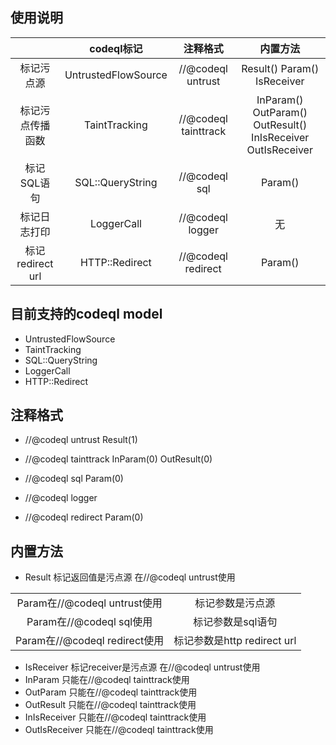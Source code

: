 
## 使用说明

| | codeql标记 | 注释格式 | 内置方法 |
| :----:| :----: | :----: | :----: |
| 标记污点源| UntrustedFlowSource | //@codeql untrust | Result() Param() IsReceiver |
| 标记污点传播函数| TaintTracking | //@codeql tainttrack | InParam() OutParam() OutResult() InIsReceiver OutIsReceiver |
| 标记SQL语句| SQL::QueryString | //@codeql sql | Param() |
| 标记日志打印| LoggerCall | //@codeql logger | 无 |
| 标记redirect url| HTTP::Redirect | //@codeql redirect | Param() |

## 目前支持的codeql model

* UntrustedFlowSource
* TaintTracking
* SQL::QueryString
* LoggerCall
* HTTP::Redirect

## 注释格式

* //@codeql untrust Result(1)

* //@codeql tainttrack InParam(0) OutResult(0)
* //@codeql sql Param(0)
* //@codeql logger
* //@codeql redirect Param(0)

## 内置方法

* Result 标记返回值是污点源 在//@codeql untrust使用

|  |  |
| :----:| :----: |
| Param在//@codeql untrust使用 |标记参数是污点源
| Param在//@codeql sql使用 |标记参数是sql语句
| Param在//@codeql redirect使用 |标记参数是http redirect url

* IsReceiver 标记receiver是污点源 在//@codeql untrust使用
* InParam 只能在//@codeql tainttrack使用
* OutParam 只能在//@codeql tainttrack使用
* OutResult 只能在//@codeql tainttrack使用
* InIsReceiver 只能在//@codeql tainttrack使用
* OutIsReceiver 只能在//@codeql tainttrack使用
